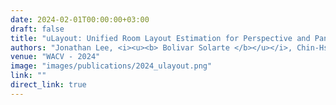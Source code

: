 ```yaml
---
date: 2024-02-01T00:00:00+03:00
draft: false
title: "uLayout: Unified Room Layout Estimation for Perspective and Panoramic Images"
authors: "Jonathan Lee, <i><u><b> Bolivar Solarte </b></u></i>, Chin-Hsuan Wu, Jin-Cheng Jhang, Yi-Hsuan Tsai, and Min Sun."
venue: "WACV - 2024"
image: "images/publications/2024_ulayout.png"
link: ""
direct_link: true
---
```

